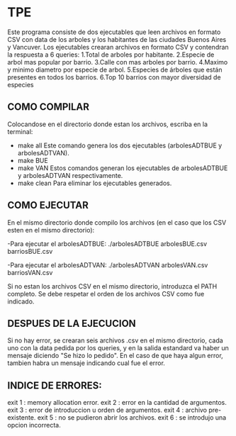 # TPE

Este programa consiste de dos ejecutables que leen archivos en formato
CSV con data de los arboles y los habitantes de las ciudades Buenos
Aires y Vancuver. Los ejecutables crearan archivos en formato CSV y
contendran la respuesta a 6 queries:
  1.Total de  arboles por habitante.
  2.Especie de arbol mas popular por barrio.
  3.Calle con mas arboles por barrio.
  4.Maximo y minimo diametro por especie de arbol.
  5.Especies de árboles que están presentes en todos los barrios.
  6.Top 10 barrios con mayor diversidad de especies

## COMO COMPILAR

Colocandose en el directorio donde estan los archivos, escriba
en la terminal:
  - make all
Este comando genera los dos ejecutables (arbolesADTBUE y arbolesADTVAN).
  - make BUE
  - make VAN
Estos comandos generan los ejecutables de arbolesADTBUE y arbolesADTVAN respectivamente.
  - make clean
Para eliminar los ejecutables generados.

## COMO EJECUTAR

En el mismo directorio donde compilo los archivos (en el caso que los CSV esten en el mismo directorio):

-Para ejecutar el arbolesADTBUE:
  ./arbolesADTBUE arbolesBUE.csv barriosBUE.csv

-Para ejecutar el arbolesADTVAN:
  ./arbolesADTVAN arbolesVAN.csv barriosVAN.csv

Si no estan los archivos CSV en el mismo directorio, introduzca el PATH completo.
Se debe respetar el orden de los archivos CSV como fue indicado.

## DESPUES DE LA EJECUCION

Si no hay error, se crearan seis archivos .csv en el mismo directorio, cada uno
con la data pedida por los queries, y en la salida estandard va haber un
mensaje diciendo "Se hizo lo pedido". En el caso de que haya algun error,
tambien habra un mensaje indicando cual fue el error.

## INDICE DE ERRORES:
  exit 1 : memory allocation error.
  exit 2 : error en la cantidad de argumentos.
  exit 3 : error de introduccion u orden de argumentos.
  exit 4 : archivo pre-existente.
  exit 5 : no se pudieron abrir los archivos.
  exit 6 : se introdujo una opcion incorrecta.
